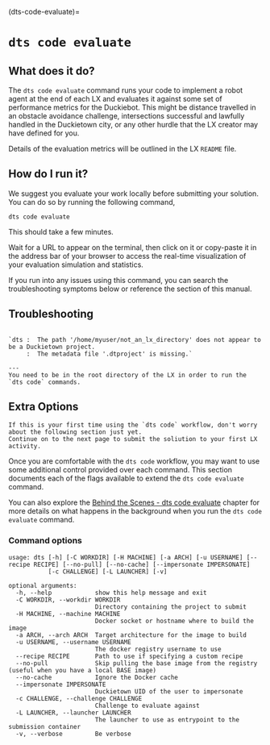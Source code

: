 (dts-code-evaluate)=
# `dts code evaluate`

## What does it do?

The `dts code evaluate` command runs your code to implement a robot agent at the end of each LX and evaluates it 
against some set of performance metrics for the Duckiebot. This might be distance travelled in an obstacle avoidance 
challenge, intersections successful and lawfully handled in the Duckietown city, or any other hurdle that the LX 
creator may have defined for you.  

Details of the evaluation metrics will be outlined in the LX `README` file.

## How do I run it?

We suggest you evaluate your work locally before submitting your solution.
You can do so by running the following command,

    dts code evaluate

This should take a few minutes.

Wait for a URL to appear on the terminal, then click on it or copy-paste it in the address bar
of your browser to access the real-time visualization of your evaluation simulation and statistics.

If you run into any issues using this command, you can search the troubleshooting symptoms below or 
reference the [](how-to-get-help) section of this manual.

## Troubleshooting

```{trouble}

`dts :  The path '/home/myuser/not_an_lx_directory' does not appear to be a Duckietown project. 
     :  The metadata file '.dtproject' is missing.`

---
You need to be in the root directory of the LX in order to run the `dts code` commands.
```

## Extra Options

```{warning}
If this is your first time using the `dts code` workflow, don't worry about the following section just yet. 
Continue on to the next page to submit the soliution to your first LX activity.
```

Once you are comfortable with the `dts code` workflow, you may want to use some additional control provided 
over each command. This section documents each of the flags available to extend the `dts code evaluate` command.

You can also explore the [Behind the Scenes - dts code evaluate](behind-the-scenes-code-evaluate) chapter
for more details on what happens in the background when you run the `dts code evaluate` command.


### Command options

```
usage: dts [-h] [-C WORKDIR] [-H MACHINE] [-a ARCH] [-u USERNAME] [--recipe RECIPE] [--no-pull] [--no-cache] [--impersonate IMPERSONATE]
           [-c CHALLENGE] [-L LAUNCHER] [-v]

optional arguments:
  -h, --help            show this help message and exit
  -C WORKDIR, --workdir WORKDIR
                        Directory containing the project to submit
  -H MACHINE, --machine MACHINE
                        Docker socket or hostname where to build the image
  -a ARCH, --arch ARCH  Target architecture for the image to build
  -u USERNAME, --username USERNAME
                        The docker registry username to use
  --recipe RECIPE       Path to use if specifying a custom recipe
  --no-pull             Skip pulling the base image from the registry (useful when you have a local BASE image)
  --no-cache            Ignore the Docker cache
  --impersonate IMPERSONATE
                        Duckietown UID of the user to impersonate
  -c CHALLENGE, --challenge CHALLENGE
                        Challenge to evaluate against
  -L LAUNCHER, --launcher LAUNCHER
                        The launcher to use as entrypoint to the submission container
  -v, --verbose         Be verbose
```